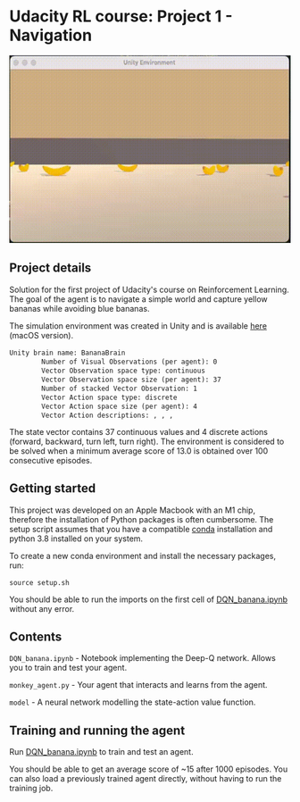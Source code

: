 # Udacity RL course: Project 1 - Navigation
![banana](images/monkey_agent.gif)

## Project details
Solution for the first project of Udacity's course on Reinforcement Learning.
The goal of the agent is to navigate a simple world and capture yellow bananas while avoiding blue bananas.

The simulation environment was created in Unity and is available [here](Banana.app) (macOS version).
```
Unity brain name: BananaBrain
        Number of Visual Observations (per agent): 0
        Vector Observation space type: continuous
        Vector Observation space size (per agent): 37
        Number of stacked Vector Observation: 1
        Vector Action space type: discrete
        Vector Action space size (per agent): 4
        Vector Action descriptions: , , ,
```
The state vector contains 37 continuous values and 4 discrete actions (forward, backward, turn left, turn right).
The environment is considered to be solved when a minimum average score of 13.0 is obtained over 100 consecutive episodes.

## Getting started
This project was developed on an Apple Macbook with an M1 chip, therefore the installation of Python packages is often cumbersome. 
The setup script assumes that you have a compatible [conda](https://conda-forge.org/blog/posts/2020-10-29-macos-arm64/) installation and python 3.8 installed on your system.

To create a new conda environment and install the necessary packages, run:
```
source setup.sh
```

You should be able to run the imports on the first cell of [DQN_banana.ipynb](DQN_banana.ipynb) without any error.

## Contents
`DQN_banana.ipynb` - Notebook implementing the Deep-Q network. Allows you to train and test your agent.

`monkey_agent.py` - Your agent that interacts and learns from the agent.

`model` - A neural network modelling the state-action value function.


## Training and running the agent
Run [DQN_banana.ipynb](DQN_banana.ipynb) to train and test an agent.

You should be able to get an average score of ~15 after 1000 episodes.
You can also load a previously trained agent directly, without having to run the training job.